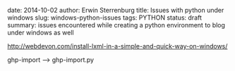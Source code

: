 date: 2014-10-02
author: Erwin Sterrenburg
title: Issues with python under windows
slug: windows-python-issues
tags: PYTHON
status: draft
summary: issues encountered while creating a python environment to blog under windows as well

http://webdevon.com/install-lxml-in-a-simple-and-quick-way-on-windows/

ghp-import --> ghp-import.py
